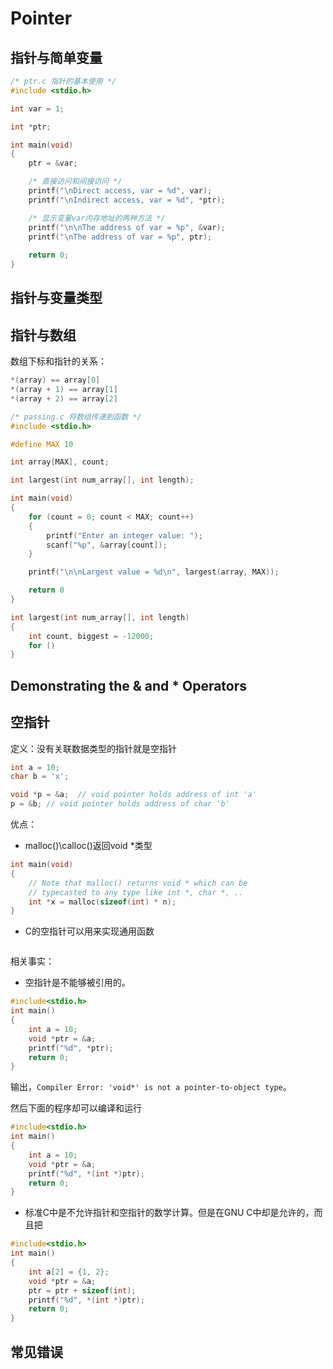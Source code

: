 # Pointer

## 指针与简单变量

```c
/* ptr.c 指针的基本使用 */
#include <stdio.h>

int var = 1;

int *ptr;

int main(void)
{
    ptr = &var;

    /* 直接访问和间接访问 */
    printf("\nDirect access, var = %d", var);
    printf("\nIndirect access, var = %d", *ptr);

    /* 显示变量var内存地址的两种方法 */
    printf("\n\nThe address of var = %p", &var);
    printf("\nThe address of var = %p", ptr);
    
    return 0;
}
```

## 指针与变量类型

## 指针与数组

数组下标和指针的关系：

```c
*(array) == array[0] 
*(array + 1) == array[1] 
*(array + 2) == array[2]
```

```c
/* passing.c 将数组传递到函数 */
#include <stdio.h>

#define MAX 10

int array[MAX], count;

int largest(int num_array[], int length);

int main(void)
{
    for (count = 0; count < MAX; count++)
    {
        printf("Enter an integer value: ");
        scanf("%p", &array[count]);
    }

    printf("\n\nLargest value = %d\n", largest(array, MAX));

    return 0
}

int largest(int num_array[], int length)
{
    int count, biggest = -12000;
    for ()
}
```

## Demonstrating the & and * Operators

## 空指针

定义：没有关联数据类型的指针就是空指针

```c
int a = 10;
char b = 'x';

void *p = &a;  // void pointer holds address of int 'a'
p = &b; // void pointer holds address of char 'b'
```

优点：

- malloc()\calloc()返回void *类型

```c
int main(void)
{
    // Note that malloc() returns void * which can be 
    // typecasted to any type like int *, char *, ..
    int *x = malloc(sizeof(int) * n);
}
```

- C的空指针可以用来实现通用函数

```c

```

相关事实：

- 空指针是不能够被引用的。

```c
#include<stdio.h>
int main()
{
    int a = 10;
    void *ptr = &a;
    printf("%d", *ptr);
    return 0;
}
```

输出，`Compiler Error: 'void*' is not a pointer-to-object type`。

然后下面的程序却可以编译和运行

```c
#include<stdio.h>
int main()
{
    int a = 10;
    void *ptr = &a;
    printf("%d", *(int *)ptr);
    return 0;
}
```

- 标准C中是不允许指针和空指针的数学计算。但是在GNU C中却是允许的，而且把

```c
#include<stdio.h>
int main()
{
    int a[2] = {1, 2};
    void *ptr = &a;
    ptr = ptr + sizeof(int);
    printf("%d", *(int *)ptr);
    return 0;
}
```

## 常见错误
